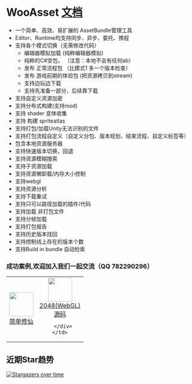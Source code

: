 # WooAsset [文档](https://onclick9927.github.io/2023/05/19/Doc/WooAsset/0-WooAsset-%E7%AE%80%E4%BB%8B)
* 一个简单、高效、易扩展的 AssetBundle管理工具
* Editor、Runtime均支持同步、异步、委托、携程
* 支持各个模式切换（无需修改代码）
  * 编辑器模拟加载         (纯粹编辑器模拟)
  * 纯粹的C#空包，   （注意：本地不会有任何ab）
  * 发布 正常流程包       （比模式1 多一个版本检查）
  * 发布 游戏前期的体验包  (把资源拷贝到stream)
  * 支持边玩边下载
  * 支持先准备一部分，后续靠下载
* 支持自定义资源加密
* 支持分布式构建(支持mod)
* 支持 shader 变体收集
* 支持 构建 spriteatlas
* 支持打包/加载Unity无法识别的文件
* 支持打包流程自定义（自定义分包、版本规划、结束流程、自定义标签等）
* 包含本地资源服务器
* 支持快速版本切换，回退
* 支持资源模糊搜索
* 支持子资源加载
* 支持资源懒卸载/内存大小控制
* 支持webgl
* 支持资源分析
* 支持下载重试
* 支持只可以路径加载的插件/代码
* 支持加载 非打包文件
* 支持分帧加载
* 支持打包报告
* 支持历史版本找回
* 支持控制线上存在的版本个数
* 支持Build in bundle 自动检索


### 成功案例,欢迎加入我们一起交流（QQ 782290296）

<table>
<tr>
    <td>
      <div align="center">
        <image src="http://yxwlgame.com/wp-content/uploads/2023/07/游戏图标.png" style="width:64px;height:64px;"></image>
        <br>
        <a  href="http://yxwlgame.com/simplexx_home/" target="_blank">简单修仙</a>
      </div>
    </td>

  <td>
      <div align="center">
        <image src="https://th.bing.com/th/id/R.e68d80c70ca45c44ea217a68ff86a503?rik=GkQ%2f8Xmj8aCl0g&riu=http%3a%2f%2fdl2.macupdate.com%2fimages%2ficons256%2f50935.png%3fd%3d1488812134&ehk=ydydaOKc6mymv%2besMTpLOWhduM0mMoIAg%2bv5gsgS4EI%3d&risl=&pid=ImgRaw&r=0" style="width:64px;height:64px;"></image>
        <br>
        <a  href="http://yxwlgame.com/2048/2048/" target="_blank">2048(WebGL)</a>
       <br>
       <a  href="https://wwqq.lanzouj.com/iMQRj169jm0d" target="_blank">源码</a>

      </div>
    </td>
</tr>
</table>

## 近期Star趋势
[![Stargazers over time](https://starchart.cc/OnClick9927/WooAsset.svg)](https://starchart.cc/OnClick9927/WooAsset)
